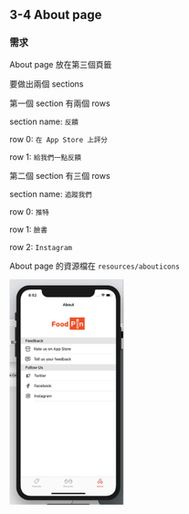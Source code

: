 ## 3-4 About page

### 需求

About page 放在第三個頁籤

要做出兩個 sections

第一個 section 有兩個 rows

section name: `反饋`

row 0: `在 App Store 上評分`

row 1: `給我們一點反饋`

第二個 section 有三個 rows

section name: `追蹤我們`

row 0: `推特`

row 1: `臉書`

row 2: `Instagram`

About page 的資源檔在 `resources/abouticons`

<img src="./resources/tableVIew_3_4_1.png" alt="drawing" width="200"/>